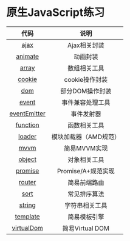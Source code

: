 # 原生JavaScript练习

|代码|说明|
|:---:|:---:|
|[ajax](https://github.com/MinskyNg/jsUtils/blob/master/ajax.js)|Ajax相关封装|
|[animate](https://github.com/MinskyNg/jsUtils/blob/master/animate.js)|动画封装|
|[array](https://github.com/MinskyNg/jsUtils/blob/master/array.js)|数组相关工具|
|[cookie](https://github.com/MinskyNg/jsUtils/blob/master/cookie.js)|cookie操作封装|
|[dom](https://github.com/MinskyNg/jsUtils/blob/master/dom.js)|部分DOM操作封装|
|[event](https://github.com/MinskyNg/jsUtils/blob/master/event.js)|事件兼容处理工具|
|[eventEmitter](https://github.com/MinskyNg/jsUtils/blob/master/eventEmitter.js)|事件发射器|
|[function](https://github.com/MinskyNg/jsUtils/blob/master/function.js)|函数相关工具|
|[loader](https://github.com/MinskyNg/jsUtils/blob/master/loader.js)|模块加载器（AMD规范）|
|[mvvm](https://github.com/MinskyNg/jsUtils/blob/master/mvvm.js)|简易MVVM实现|
|[object](https://github.com/MinskyNg/jsUtils/blob/master/object.js)|对象相关工具|
|[promise](https://github.com/MinskyNg/jsUtils/blob/master/promise.js)|Promise/A+规范实现|
|[router](https://github.com/MinskyNg/jsUtils/blob/master/router.js)|简易前端路由|
|[sort](https://github.com/MinskyNg/jsUtils/blob/master/sort.js)|常见排序算法|
|[string](https://github.com/MinskyNg/jsUtils/blob/master/string.js)|字符串相关工具|
|[template](https://github.com/MinskyNg/jsUtils/blob/master/template.js)|简易模板引擎|
|[virtualDom](https://github.com/MinskyNg/jsUtils/blob/master/virtualDom.js)|简易Virtual DOM|
